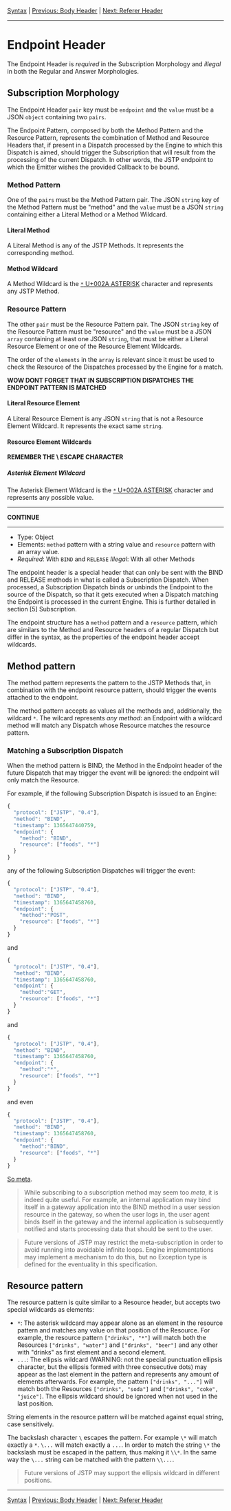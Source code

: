 [Syntax](index.md) | [Previous: Body Header](body.md) | [Next: Referer Header](referer.md)

---

Endpoint Header
===============

The Endpoint Header is _required_ in the Subscription Morphology and _illegal_ in both the Regular and Answer Morphologies.

Subscription Morphology
-----------------------

The Endpoint Header `pair` key must be `endpoint` and the `value` must be a JSON `object` containing two `pairs`. 

The Endpoint Pattern, composed by both the Method Pattern and the Resource Pattern, represents the combination of Method and Resource Headers that, if present in a Dispatch processed by the Engine to which this Dispatch is aimed, should trigger the Subscription that will result from the processing of the current Dispatch. In other words, the JSTP endpoint to which the Emitter wishes the provided Callback to be bound.

### Method Pattern

One of the `pairs` must be the Method Pattern pair. The JSON `string` key of the Method Pattern must be "method" and the `value` must be a JSON `string` containing either a Literal Method or a Method Wildcard. 

#### Literal Method

A Literal Method is any of the JSTP Methods. It represents the corresponding method.

#### Method Wildcard

A Method Wildcard is the [`*` U+002A ASTERISK](http://www.unicode.org/charts/PDF/U0000.pdf) character and represents any JSTP Method.

### Resource Pattern

The other `pair` must be the Resource Pattern pair. The JSON `string` key of the Resource Pattern must be "resource" and the `value` must be a JSON `array` containing at least one JSON `string`, that must be either a Literal Resource Element or one of the Resource Element Wildcards.

The order of the `elements` in the `array` is relevant since it must be used to check the Resource of the Dispatches processed by the Engine for a match.

**WOW DONT FORGET THAT IN SUBSCRIPTION DISPATCHES THE ENDPOINT PATTERN IS MATCHED**

#### Literal Resource Element

A Literal Resource Element is any JSON `string` that is not a Resource Element Wildcard. It represents the exact same `string`.

#### Resource Element Wildcards

**REMEMBER THE \ ESCAPE CHARACTER**

##### Asterisk Element Wildcard

The Asterisk Element Wildcard is the [`*` U+002A ASTERISK](http://www.unicode.org/charts/PDF/U0000.pdf) character and represents any possible value.


---

**CONTINUE**

---

- Type: Object
- Elements: `method` pattern with a string value and `resource` pattern with an array value.
- _Required_: With `BIND` and `RELEASE`
  _Illegal_: With all other Methods

The endpoint header is a special header that can only be sent with the BIND and RELEASE methods in what is called a Subscription Dispatch. When processed, a Subscription Dispatch binds or unbinds the Endpoint to the source of the Dispatch, so that it gets executed when a Dispatch matching the Endpoint is processed in the current Engine. This is further detailed in section [5] Subscription.

The endpoint structure has a `method` pattern and a `resource` pattern, which are similars to the Method and Resource headers of a regular Dispatch but differ in the syntax, as the properties of the endpoint header accept wildcards.

Method pattern
--------------

The method pattern represents the pattern to the JSTP Methods that, in combination with the endpoint resource pattern, should trigger the events attached to the endpoint. 

The method pattern accepts as values all the methods and, additionally, the wildcard `*`. The wilcard represents _any method_: an Endpoint with a wildcard method will match any Dispatch whose Resource matches the resource pattern.

### Matching a Subscription Dispatch

When the method pattern is BIND, the Method in the Endpoint header of the future Dispatch that may trigger the event will be ignored: the endpoint will only match the Resource. 

For example, if the following Subscription Dispatch is issued to an Engine:

```javascript
{
  "protocol": ["JSTP", "0.4"],
  "method": "BIND",
  "timestamp": 1365647440759,
  "endpoint": {
    "method": "BIND",
    "resource": ["foods", "*"]
  }
}
```

any of the following Subscription Dispatches will trigger the event:

```javascript
{
  "protocol": ["JSTP", "0.4"],
  "method": "BIND",
  "timestamp": 1365647458760,
  "endpoint": {
    "method":"POST",
    "resource": ["foods", "*"]
  }
}
```

and

```javascript
{
  "protocol": ["JSTP", "0.4"],
  "method": "BIND",
  "timestamp": 1365647458760,
  "endpoint": {
    "method":"GET",
    "resource": ["foods", "*"]
  }
}
```
and

```javascript
{
  "protocol": ["JSTP", "0.4"],
  "method": "BIND",
  "timestamp": 1365647458760,
  "endpoint": {
    "method":"*",
    "resource": ["foods", "*"]
  }
}
```

and even


```javascript
{
  "protocol": ["JSTP", "0.4"],
  "method": "BIND",
  "timestamp": 1365647458760,
  "endpoint": {
    "method":"BIND",
    "resource": ["foods", "*"]
  }
}
```

[So meta](http://xkcd.com/917/).

> While subscribing to a subscription method may seem too _meta_, it is indeed quite useful. For example, an internal application may bind itself in a gateway application into the BIND method in a user session resource in the gateway, so when the user logs in, the user agent binds itself in the gateway and the internal application is subsequently notified and starts processing data that should be sent to the user.

> Future versions of JSTP may restrict the meta-subscription in order to avoid running into avoidable infinite loops. Engine implementations may implement a mechanism to do this, but no Exception type is defined for the eventuality in this specification.

Resource pattern
----------------

The resource pattern is quite similar to a Resource header, but accepts two special wildcards as elements:

- `*`: The asterisk wildcard may appear alone as an element in the resource pattern and matches any value on that position of the Resource. For example, the resource pattern `["drinks", "*"]` will match both the Resources `["drinks", "water"]` and `["drinks", "beer"]` and any other with "drinks" as first element and a second element. 
- `...`: The ellipsis wildcard (WARNING: not the special punctuation ellipsis character, but the ellipsis formed with three consecutive dots) may appear as the last element in the pattern and represents any amount of elements afterwards. For example, the pattern `["drinks", "..."]` will match both the Resources `["drinks", "soda"]` and `["drinks", "coke", "juice"]`. The ellipsis wildcard should be ignored when not used in the last position.

String elements in the resource pattern will be matched against equal string, case sensitively. 

The backslash character `\` escapes the pattern. For example `\*` will match exactly a `*`. `\...` will match exactly a `...`. In order to match the string `\*` the backslash must be escaped in the pattern, thus making it `\\*`. In the same way the `\...` string can be matched with the pattern `\\...`.

> Future versions of JSTP may support the ellipsis wildcard in different positions.

---

[Syntax](index.md) | [Previous: Body Header](body.md) | [Next: Referer Header](referer.md)
